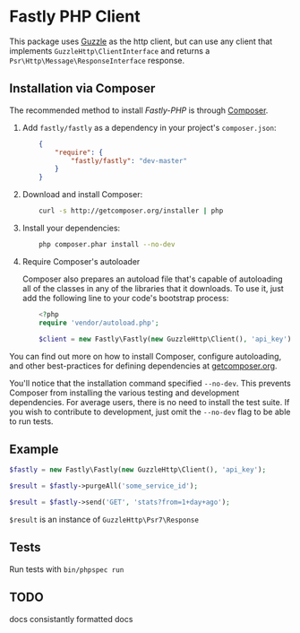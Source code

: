 Fastly PHP Client
====
This package uses [Guzzle](https://github.com/guzzle/guzzle) as the http client, but can use any client that implements ``GuzzleHttp\ClientInterface`` and returns a ``Psr\Http\Message\ResponseInterface`` response.

Installation via Composer
-------------------------
The recommended method to install _Fastly-PHP_ is through [Composer](http://getcomposer.org).

1. Add ``fastly/fastly`` as a dependency in your project's ``composer.json``:

    ```json
        {
            "require": {
                "fastly/fastly": "dev-master"
            }
        }
    ```

2. Download and install Composer:

    ```bash
        curl -s http://getcomposer.org/installer | php
    ```

3. Install your dependencies:

    ```bash
        php composer.phar install --no-dev
    ```

4. Require Composer's autoloader

    Composer also prepares an autoload file that's capable of autoloading all of the classes in any of the libraries that it downloads. To use it, just add the following line to your code's bootstrap process:

    ```php
        <?php
        require 'vendor/autoload.php';

        $client = new Fastly\Fastly(new GuzzleHttp\Client(), 'api_key');
    ```
You can find out more on how to install Composer, configure autoloading, and other best-practices for defining dependencies at [getcomposer.org](http://getcomposer.org).

You'll notice that the installation command specified `--no-dev`.  This prevents Composer from installing the various testing and development dependencies.  For average users, there is no need to install the test suite. If you wish to contribute to development, just omit the `--no-dev` flag to be able to run tests.



Example
---

```php
$fastly = new Fastly\Fastly(new GuzzleHttp\Client(), 'api_key');

$result = $fastly->purgeAll('some_service_id');

$result = $fastly->send('GET', 'stats?from=1+day+ago');
```
``$result`` is an instance of ``GuzzleHttp\Psr7\Response``

Tests
---
Run tests with ``bin/phpspec run``

TODO
-----
docs
consistantly formatted docs